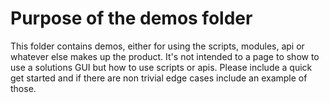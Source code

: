 # Purpose of the demos folder

This folder contains demos, either for using the scripts, modules, api or whatever else makes up the product.
It's not intended to a page to show to use a solutions GUI but how to use scripts or apis.
Please include a quick get started and if there are non trivial edge cases include an example of those.
